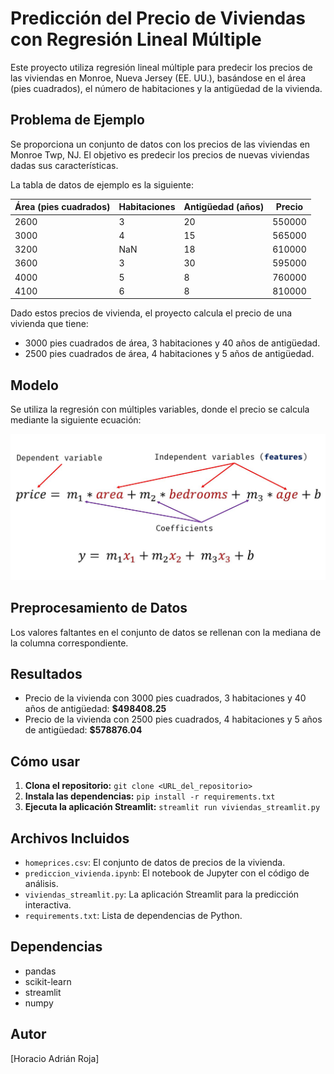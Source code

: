 # Predicción del Precio de Viviendas con Regresión Lineal Múltiple

Este proyecto utiliza regresión lineal múltiple para predecir los precios de las viviendas en Monroe, Nueva Jersey (EE. UU.), basándose en el área (pies cuadrados), el número de habitaciones y la antigüedad de la vivienda.

## Problema de Ejemplo

Se proporciona un conjunto de datos con los precios de las viviendas en Monroe Twp, NJ. El objetivo es predecir los precios de nuevas viviendas dadas sus características.

La tabla de datos de ejemplo es la siguiente:

| Área (pies cuadrados) | Habitaciones | Antigüedad (años) | Precio   |
| -------------------- | ----------- | --------------- | -------- |
| 2600                 | 3           | 20              | 550000   |
| 3000                 | 4           | 15              | 565000   |
| 3200                 | NaN         | 18              | 610000   |
| 3600                 | 3           | 30              | 595000   |
| 4000                 | 5           | 8               | 760000   |
| 4100                 | 6           | 8               | 810000   |

Dado estos precios de vivienda, el proyecto calcula el precio de una vivienda que tiene:

* 3000 pies cuadrados de área, 3 habitaciones y 40 años de antigüedad.
* 2500 pies cuadrados de área, 4 habitaciones y 5 años de antigüedad.

## Modelo

Se utiliza la regresión con múltiples variables, donde el precio se calcula mediante la siguiente ecuación:

![Ecuación de regresión múltiple](equation.jpg)

## Preprocesamiento de Datos

Los valores faltantes en el conjunto de datos se rellenan con la mediana de la columna correspondiente.

## Resultados

* Precio de la vivienda con 3000 pies cuadrados, 3 habitaciones y 40 años de antigüedad: **\$498408.25**
* Precio de la vivienda con 2500 pies cuadrados, 4 habitaciones y 5 años de antigüedad: **\$578876.04**

## Cómo usar

1.  **Clona el repositorio:** `git clone <URL_del_repositorio>`
2.  **Instala las dependencias:** `pip install -r requirements.txt`
3.  **Ejecuta la aplicación Streamlit:** `streamlit run viviendas_streamlit.py`

## Archivos Incluidos

* `homeprices.csv`:  El conjunto de datos de precios de la vivienda.
* `prediccion_vivienda.ipynb`:  El notebook de Jupyter con el código de análisis.
* `viviendas_streamlit.py`:  La aplicación Streamlit para la predicción interactiva.
* `requirements.txt`:  Lista de dependencias de Python.

## Dependencias

* pandas
* scikit-learn
* streamlit
* numpy

## Autor

[Horacio Adrián Roja]

